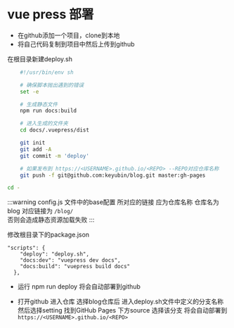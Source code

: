 # vue press 部署

+  在github添加一个项目，clone到本地
+  将自己代码复制到项目中然后上传到github

在根目录新建deploy.sh

``` bash
    #!/usr/bin/env sh

    # 确保脚本抛出遇到的错误
    set -e

    # 生成静态文件
    npm run docs:build

    # 进入生成的文件夹
    cd docs/.vuepress/dist

    git init
    git add -A
    git commit -m 'deploy'

    # 如果发布到 https://<USERNAME>.github.io/<REPO> --REPO对应仓库名称  
    git push -f git@github.com:keyubin/blog.git master:gh-pages

cd -

```

:::warning
config.js 文件中的base配置 所对应的链接 应为仓库名称 仓库名为blog 对应链接为 `/blog/`</br>
否则会造成静态资源加载失败 
:::

修改根目录下的package.json
```
"scripts": {
    "deploy": "deploy.sh",
    "docs:dev": "vuepress dev docs",
    "docs:build": "vuepress build docs"
  },
```

+ 运行 npm run deploy 将会自动部署到github

+ 打开github  进入仓库 选择blog仓库后 进入deploy.sh文件中定义的分支名称 然后选择setting 找到GitHub Pages 下方source 选择该分支 将会自动部署到 `https://<USERNAME>.github.io/<REPO>`